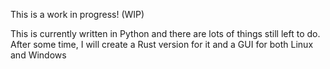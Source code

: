 This is a work in progress! (WIP)

This is currently written in Python and there are lots of things still left to do. After some time, I will create a Rust version for it and a GUI for both Linux and Windows
